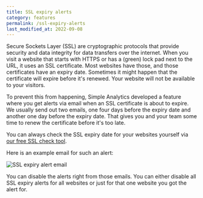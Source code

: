 ```yaml
---
title: SSL expiry alerts
category: features
permalink: /ssl-expiry-alerts
last_modified_at: 2022-09-08
---
```


Secure Sockets Layer (SSL) are cryptographic protocols that provide security and data integrity for data transfers over the internet. When you visit a website that starts with HTTPS or has a (green) lock pad next to the URL, it uses an SSL certificate. Most websites have those, and those certificates have an expiry date. Sometimes it might happen that the certificate will expire before it's renewed. Your website will not be available to your visitors.

To prevent this from happening, Simple Analytics developed a feature where you get alerts via email when an SSL certificate is about to expire. We usually send out two emails, one four days before the expiry date and another one day before the expiry date. That gives you and your team some time to renew the certificate before it's too late.

You can always check the SSL expiry date for your websites yourself via [our free SSL check tool](https://simpleanalytics.com/check-ssl).

Here is an example email for such an alert:

<img src="https://assets.simpleanalytics.com/docs/ssl-expiry-alerts/ssl-expiry-email.png" alt="SSL expiry alert email" class="border" />

You can disable the alerts right from those emails. You can either disable all SSL expiry alerts for all websites or just for that one website you got the alert for.
